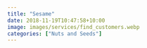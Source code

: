 ```yaml
---
title: "Sesame"
date: 2018-11-19T10:47:58+10:00
image: images/services/find_customers.webp
categories: ["Nuts and Seeds"]
---
```

